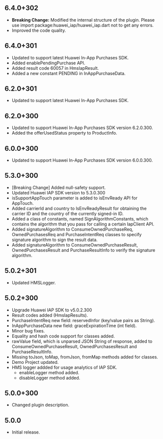 ## 6.4.0+302

- **Breaking Change:** Modified the internal structure of the plugin. Please use import package:huawei_iap/huawei_iap.dart not to get any errors.
- Improved the code quality.

## 6.4.0+301

- Updated to support latest Huawei In-App Purchases SDK.
- Added enablePendingPurchase API.
- Added result code 60057 in HmsIapResult.
- Added a new constant PENDING in InAppPurchaseData.

## 6.2.0+301

- Updated to support latest Huawei In-App Purchases SDK.

## 6.2.0+300

- Updated to support Huawei In-App Purchases SDK version 6.2.0.300.
- Added the offerUsedStatus property to ProductInfo.

## 6.0.0+300

- Updated to support Huawei In-App Purchases SDK version 6.0.0.300.

## 5.3.0+300

- [Breaking Change] Added null-safety support.
- Updated Huawei IAP SDK version to 5.3.0.300
- isSupportAppTouch parameter is added to isEnvReady API for AppTouch.
- Added carrierId and country to IsEnvReadyResult for obtaining the carrier ID and the country of the currently signed-in ID.
- Added a class of constants, named SignAlgorithmConstants, which contains the algorithm that you pass for calling a certain IapClient API.
- Added signatureAlgorithm to ConsumeOwnedPurchaseReq, OwnedPurchasesReq and PurchaseIntentReq classes to specify signature algorithm to sign the result data.
- Added signatureAlgorithm to ConsumeOwnedPurchaseResult, OwnedPurchasesResult and PurchaseResultInfo to verify the signature algorithm.

## 5.0.2+301

- Updated HMSLogger.

## 5.0.2+300

- Upgrade Huawei IAP SDK to v5.0.2.300
- Result codes added (HmsIapResults).
- PurchaseIntentReq new field: reservedInfor (key/value pairs as String).
- InAppPurchaseData new field: graceExpirationTime (int field).
- Minor bug fixes.
- Equality and hash code support for classes added.
- rawValue field, which is unparsed JSON String of response, added to ConsumeOwnedPurchaseResult, OwnedPurchasesResult and PurchaseResultInfo.
- Missing toJson, toMap, fromJson, fromMap methods added for classes.
- Demo Project updated.
- HMS logger addded for usage analytics of IAP SDK.
  - enableLogger method added.
  - disableLogger method added.

## 5.0.0+300

- Changed plugin description.

## 5.0.0

- Initial release.
